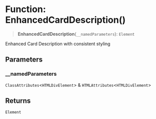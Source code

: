 # Function: EnhancedCardDescription()

> **EnhancedCardDescription**(`__namedParameters`): `Element`

Enhanced Card Description with consistent styling

## Parameters

### \_\_namedParameters

`ClassAttributes`\<`HTMLDivElement`\> & `HTMLAttributes`\<`HTMLDivElement`\>

## Returns

`Element`
